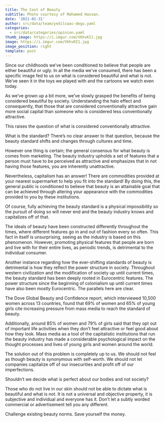 ```yaml
---
title: The Cost of Beauty
subtitle: Photo courtesy of Mohamed Hassan.
date: '2021-01-31'
author: src/data/team/yedilsaac-degu.yaml
categories:
  - src/data/categories/opinion.yaml
thumb_image: https://i.imgur.com/VkhvKI1.jpg
image: https://i.imgur.com/VkhvKI1.jpg
image_position: right
template: post
---
```


Since our childhoods we’ve been conditioned to believe that people are either beautiful or ugly. In all the media we’ve consumed, there has been a specific image fed to us on what is considered beautiful and what is not. We’ve seen it in the toys we played with and the cartoons we watch even today.

As we’ve grown up a bit more, we’ve slowly grasped the benefits of being considered beautiful by society. Understanding the halo effect and consequently, that those that are considered conventionally attractive gain more social capital than someone who is considered less conventionally attractive.

This raises the question of what is considered conventionally attractive. 

What is the standard? There’s no clear answer to that question, because the beauty standard shifts and changes through cultures and time.

However one thing is certain; the general consensus for what beauty is comes from marketing. The beauty industry upholds a set of features that a person must have to be perceived as attractive and emphasizes that in not having those features, you are inherently unattractive. 

Nevertheless, capitalism has an answer! There are commodities provided at your nearest supermarket to help you fit into the standard! By doing this, the general public is conditioned to believe that beauty is an attainable goal that can be achieved through altering your appearance with the commodities provided to you by these  institutions. 

Of course, fully achieving the beauty standard is a physical impossibility so the pursuit of doing so will never end and the beauty industry knows and capitalizes off of that.

The ideals of beauty have been constructed differently throughout the times, where different features go in and out of fashion every so often. This fact in itself is unsurprising, seeing as the industry is based on this phenomenon. However, promoting physical features that people are born and live with for their entire lives, as periodic trends, is detrimental to the individual consumer. 

Another instance regarding how the ever-shifting standards of beauty is detrimental is how they reflect the power structure in society. Throughout western civilization and the modification of society up until current times, the beauty standard has been deeply rooted in Eurocentric features. The power structure since the beginning of colonialism up until current times have also been mostly Eurocentric. The parallels here are clear.

The Dove Global Beauty and Confidence report, which interviewed 10,500 women across 13 countries, found that 69% of women and 65% of young girls cite increasing pressure from mass media to reach the standard of beauty. 

Additionally, around 85% of women and 79% of girls said that they opt out of important life activities when they don’t feel attractive or feel good about how they look. Mass media as a tool of the capitalistic institutions that run the beauty industry has made a considerable psychological impact on the thought processes and lives of young girls and women around the world.

The solution out of this problem is completely up to us. We should not feel as though beauty is synonymous with self-worth. We should not let companies capitalize off of our insecurities and profit off of our imperfections. 

Shouldn’t we decide what is perfect about our bodies and not society? 

Those who do not live in our skin should not be able to dictate what is beautiful and what is not. It is not a universal and objective property, it is subjective and individual and everyone has it. Don’t let a subtly worded commercial or advertisement tell you any different. 

Challenge existing beauty norms. Save yourself the money.
